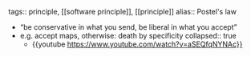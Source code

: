 tags:: principle, [[software principle]], [[principle]]
alias:: Postel's law

- “be conservative in what you send, be liberal in what you accept”
- e.g. accept maps, otherwise: death by specificity
  collapsed:: true
	- {{youtube https://www.youtube.com/watch?v=aSEQfqNYNAc}}